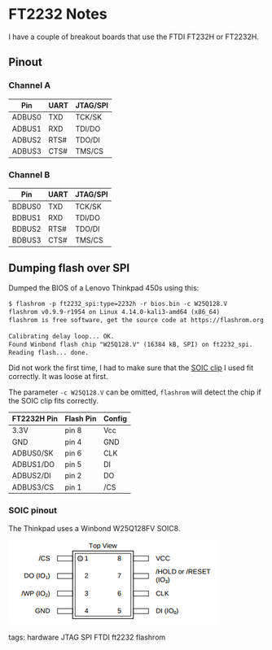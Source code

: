 # FT2232 Notes
I have a couple of breakout boards that use the FTDI FT232H or FT2232H.

## Pinout
### Channel A

| Pin    | UART | JTAG/SPI   |
| ------ | ---- | ---------- |
| ADBUS0 | TXD  | TCK/SK     |
| ADBUS1 | RXD  | TDI/DO     |
| ADBUS2 | RTS# | TDO/DI     |
| ADBUS3 | CTS# | TMS/CS     |

### Channel B

| Pin    | UART | JTAG/SPI   |
| ------ | ---- | ---------- |
| BDBUS0 | TXD  | TCK/SK     |
| BDBUS1 | RXD  | TDI/DO     |
| BDBUS2 | RTS# | TDO/DI     |
| BDBUS3 | CTS# | TMS/CS     |

## Dumping flash over SPI
Dumped the BIOS of a Lenovo Thinkpad 450s using this:
```
$ flashrom -p ft2232_spi:type=2232h -r bios.bin -c W25Q128.V
flashrom v0.9.9-r1954 on Linux 4.14.0-kali3-amd64 (x86_64)
flashrom is free software, get the source code at https://flashrom.org

Calibrating delay loop... OK.
Found Winbond flash chip "W25Q128.V" (16384 kB, SPI) on ft2232_spi.
Reading flash... done.
```
Did not work the first time, I had to make sure that the [SOIC clip](https://www.amazon.de/gp/product/B0713V5GGL/ref=oh_aui_detailpage_o00_s00?ie=UTF8&psc=1) I used fit correctly. It was loose at first.

The parameter `-c W25Q128.V` can be omitted, `flashrom` will detect the chip if the SOIC clip fits correctly.

| FT2232H Pin | Flash Pin | Config |
| ----------- | --------- | ------ |
| 3.3V        | pin 8     | Vcc    |
| GND         | pin 4     | GND    |
| ADBUS0/SK   | pin 6     | CLK    |
| ADBUS1/DO   | pin 5     | DI     |
| ADBUS2/DI   | pin 2     | DO     |
| ADBUS3/CS   | pin 1     | /CS    |

### SOIC pinout
The Thinkpad uses a Winbond W25Q128FV SOIC8.

![W25q218FV pinout](../pictures/w25q128fv_spi.png)

tags: hardware JTAG SPI FTDI ft2232 flashrom
